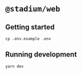 # `@stadium/web`

## Getting started

```
cp .env.example .env
```

## Running development

```
yarn dev
```
